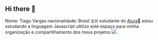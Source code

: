 ## Hi there 👋
Nome: Tiago Vargas
nacionalidade: Brasil 🇧🇷
estudante do [Alura](www.alura.com.br)📘 
estou estudando a linguagem Javascript
ultilizo este espaço para minha organização e compartilhamento dos meus projetos
![](https://www.google.com/url?sa=i&url=https%3A%2F%2Ftenor.com%2Fsearch%2Fpikachu-gifs&psig=AOvVaw23pwsAnwr-3C1Rb9EuyQtA&ust=1728752977585000&source=images&cd=vfe&opi=89978449&ved=0CBMQjRxqFwoTCMial-vohokDFQAAAAAdAAAAABAE)
